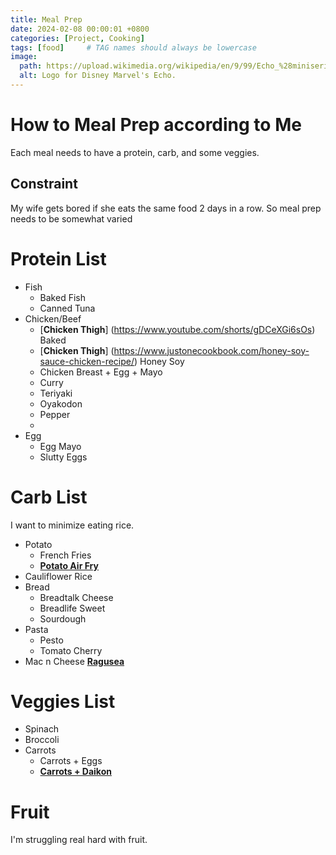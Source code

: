 ```yaml
---
title: Meal Prep
date: 2024-02-08 00:00:01 +0800
categories: [Project, Cooking]
tags: [food]     # TAG names should always be lowercase
image:
  path: https://upload.wikimedia.org/wikipedia/en/9/99/Echo_%28miniseries%29_logo.jpg
  alt: Logo for Disney Marvel's Echo.
---
```


# How to Meal Prep according to Me
Each meal needs to have a protein, carb, and some veggies.

## Constraint
My wife gets bored if she eats the same food 2 days in a row. So meal prep needs to be somewhat varied

# Protein List
- Fish
  + Baked Fish
  + Canned Tuna
- Chicken/Beef
  + [**Chicken Thigh**] (https://www.youtube.com/shorts/gDCeXGi6sOs) Baked  
  + [**Chicken Thigh**] (https://www.justonecookbook.com/honey-soy-sauce-chicken-recipe/) Honey Soy
  + Chicken Breast + Egg + Mayo
  + Curry
  + Teriyaki
  + Oyakodon
  + Pepper
  + 
- Egg
  + Egg Mayo
  + Slutty Eggs


# Carb List
I want to minimize eating rice. 
- Potato
  + French Fries
  + [**Potato Air Fry**](https://www.youtube.com/shorts/eU0TIZP6XCQ)
- Cauliflower Rice
- Bread
  + Breadtalk Cheese
  + Breadlife Sweet
  + Sourdough
- Pasta
  + Pesto
  + Tomato Cherry
- Mac n Cheese [**Ragusea**](https://www.youtube.com/watch?v=tSfHVTx1WMk)

# Veggies List
- Spinach
- Broccoli
- Carrots
  + Carrots + Eggs
  + [**Carrots + Daikon**](https://www.justonecookbook.com/namasu-daikon-and-carrot-salad/)

# Fruit
I'm struggling real hard with fruit. 